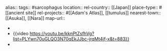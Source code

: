 alias::
tags:: #sarcophagus
location::
rel-country:: [[Japan]]
place-type:: #[[ancient site]] rel-projects:: #[[Adam's Atlas]], [[tumulus]]
nearest-town:: [[Asuka]], [[Nara]]
map-url::

-
- {{video https://youtu.be/kknPtZsfhVg?list=PLYwn70uGLQO3N70qEkJJbc-jrqMt4jf-x&t=883}}
-
